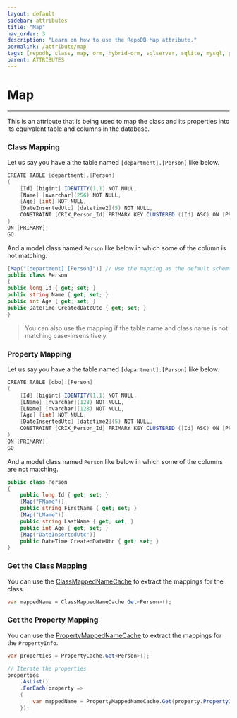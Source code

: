```yaml
---
layout: default
sidebar: attributes
title: "Map"
nav_order: 3
description: "Learn on how to use the RepoDB Map attribute."
permalink: /attribute/map
tags: [repodb, class, map, orm, hybrid-orm, sqlserver, sqlite, mysql, postgresql]
parent: ATTRIBUTES
---
```


# Map

---

This is an attribute that is being used to map the class and its properties into its equivalent table and columns in the database.

### Class Mapping

Let us say you have a the table named `[department].[Person]` like below.

```csharp
CREATE TABLE [department].[Person]
(
    [Id] [bigint] IDENTITY(1,1) NOT NULL,
    [Name] [nvarchar](256) NOT NULL,
    [Age] [int] NOT NULL,
    [DateInsertedUtc] [datetime2](5) NOT NULL,
    CONSTRAINT [CRIX_Person_Id] PRIMARY KEY CLUSTERED ([Id] ASC) ON [PRIMARY]
)
ON [PRIMARY];
GO
```

And a model class named `Person` like below in which some of the column is not matching.

```csharp
[Map("[department].[Person]")] // Use the mapping as the default schema is [dbo]
public class Person
{
public long Id { get; set; }
public string Name { get; set; }
public int Age { get; set; }
public DateTime CreatedDateUtc { get; set; }
}
```

> You can also use the mapping if the table name and class name is not matching case-insensitively.

### Property Mapping

Let us say you have a the table named `[department].[Person]` like below.

```csharp
CREATE TABLE [dbo].[Person]
(
    [Id] [bigint] IDENTITY(1,1) NOT NULL,
    [LName] [nvarchar](128) NOT NULL,
    [LName] [nvarchar](128) NOT NULL,
    [Age] [int] NOT NULL,
    [DateInsertedUtc] [datetime2](5) NOT NULL,
    CONSTRAINT [CRIX_Person_Id] PRIMARY KEY CLUSTERED ([Id] ASC) ON [PRIMARY]
)
ON [PRIMARY];
GO
```

And a model class named `Person` like below in which some of the columns are not matching.

```csharp
public class Person
{
    public long Id { get; set; }
    [Map("FName")]
    public string FirstName { get; set; }
    [Map("LName")]
    public string LastName { get; set; }
    public int Age { get; set; }
    [Map("DateInsertedUtc")]
    public DateTime CreatedDateUtc { get; set; }
}
```

### Get the Class Mapping

You can use the [ClassMappedNameCache](/cacher/classmappednamecache) to extract the mappings for the class.

```csharp
var mappedName = ClassMappedNameCache.Get<Person>();
```

### Get the Property Mapping

You can use the [PropertyMappedNameCache](/cacher/propertymappednamecache) to extract the mappings for the `PropertyInfo`.

```csharp
var properties = PropertyCache.Get<Person>();

// Iterate the properties
properties
    .AsList()
    .ForEach(property =>
    {
        var mappedName = PropertyMappedNameCache.Get(property.PropertyInfo);
    });
```








